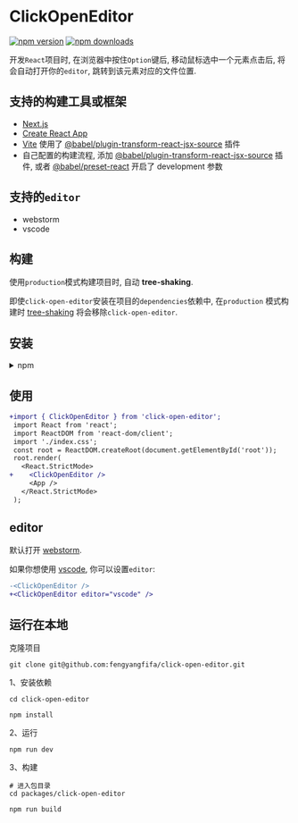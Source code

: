 # ClickOpenEditor

[![npm version](https://img.shields.io/npm/v/click-open-editor.svg?logo=npm)](https://www.npmjs.com/package/click-open-editor)
[![npm downloads](https://img.shields.io/npm/dw/click-open-editor.svg?logo=npm)](https://www.npmjs.com/package/click-open-editor)

开发`React`项目时, 在浏览器中按住`Option`键后, 移动鼠标选中一个元素点击后, 将会自动打开你的`editor`, 跳转到该元素对应的文件位置.

## 支持的构建工具或框架

- [Next.js](https://nextjs.org/)
- [Create React App](https://create-react-app.dev/)
- [Vite](https://github.com/vitejs/vite/tree/main/packages/plugin-react)
  使用了 [@babel/plugin-transform-react-jsx-source](https://github.com/babel/babel/tree/master/packages/babel-plugin-transform-react-jsx-source)
  插件
- 自己配置的构建流程,
  添加 [@babel/plugin-transform-react-jsx-source](https://github.com/babel/babel/tree/master/packages/babel-plugin-transform-react-jsx-source)
  插件, 或者 [@babel/preset-react](https://babeljs.io/docs/en/babel-preset-react) 开启了 development 参数

## 支持的`editor`

- webstorm
- vscode

## 构建

使用`production`模式构建项目时, 自动 **tree-shaking**.

即使`click-open-editor`安装在项目的`dependencies`依赖中, 在`production`
模式构建时 [tree-shaking](https://webpack.docschina.org/guides/tree-shaking/#root) 将会移除`click-open-editor`.

## 安装

<details>
<summary>npm</summary>

```shell
npm install click-open-editor
```

</details>

## 使用

```diff
+import { ClickOpenEditor } from 'click-open-editor';
 import React from 'react';
 import ReactDOM from 'react-dom/client';
 import './index.css';
 const root = ReactDOM.createRoot(document.getElementById('root'));
 root.render(
   <React.StrictMode>
+    <ClickOpenEditor />
     <App />
   </React.StrictMode>
 );
```

## editor

默认打开 [webstorm](https://www.jetbrains.com/webstorm/).

如果你想使用 [vscode](https://code.visualstudio.com/), 你可以设置`editor`:

```diff
-<ClickOpenEditor />
+<ClickOpenEditor editor="vscode" />
```

## 运行在本地

克隆项目

```shell
git clone git@github.com:fengyangfifa/click-open-editor.git
```

1、安装依赖

```shell
cd click-open-editor
```

```shell
npm install
```

2、运行

```shell
npm run dev
```

3、构建

```shell
# 进入包目录
cd packages/click-open-editor
```

```shell
npm run build
```
